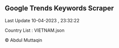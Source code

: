 

## Google Trends Keywords Scraper 
 
Last Update 10-04-2023 , 23:32:22

Country List :
VIETNAM.json



© Abdul Muttaqin 
